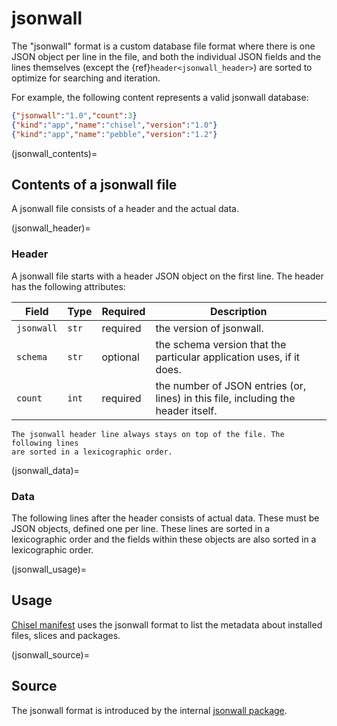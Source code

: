 # jsonwall

The "jsonwall" format is a custom database file format where there is one JSON
object per line in the file, and both the individual JSON fields and the lines
themselves (except the {ref}`header<jsonwall_header>`) are sorted to optimize
for searching and iteration.

For example, the following content represents a valid jsonwall database:

```json
{"jsonwall":"1.0","count":3}
{"kind":"app","name":"chisel","version":"1.0"}
{"kind":"app","name":"pebble","version":"1.2"}
```


(jsonwall_contents)=
## Contents of a jsonwall file

A jsonwall file consists of a header and the actual data.


(jsonwall_header)=
### Header

A jsonwall file starts with a header JSON object on the first line. The header
has the following attributes:

| Field | Type | Required | Description |
| - | - | - | - |
| `jsonwall` | `str` | required | the version of jsonwall. |
| `schema` | `str` | optional | the schema version that the particular application uses, if it does. |
| `count` | `int` | required | the number of JSON entries (or, lines) in this file, including the header itself. |

```{important}
The jsonwall header line always stays on top of the file. The following lines
are sorted in a lexicographic order.
```

(jsonwall_data)=
### Data

The following lines after the header consists of actual data. These must be JSON
objects, defined one per line. These lines are sorted in a lexicographic order
and the fields within these objects are also sorted in a lexicographic order.


(jsonwall_usage)=
## Usage

[Chisel manifest](/reference/manifest) uses the jsonwall format to list the
metadata about installed files, slices and packages.


(jsonwall_source)=
## Source

The jsonwall format is introduced by the internal [jsonwall
package](https://github.com/canonical/chisel/blob/main/internal/jsonwall/jsonwall.go).
